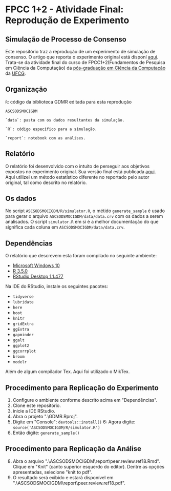 # FPCC 1+2 - Atividade Final: Reprodução de Experimento

## Simulação de Processo de Consenso

Este repositório traz a reprodução de um experimento de simulação de consenso. O artigo que reporta o experimento original está disponí [aqui](). Trata-se da atividade final do curso de FPCC1+2(Fundamentos de Pesquisa em Ciência da Computação) da [pós-graduação em Ciência da Computação](http://www.computacao.ufcg.edu.br/pos-graduacao) da [UFCG](http://www.ufcg.edu.br).

## Organização

`R`: código da biblioteca GDMR editada para esta reprodução

`ASCSODSMOCIGDM`

    `data`: pasta com os dados resultantes da simulação.

    `R`: código específico para a simulação.

    `report`: notebook com as análises.

## Relatório

O relatório foi desenvolvido com o intuito de perseguir aos objetivos expostos no experimento original. Sua versão final está publicada [aqui](). Aqui utilizei um método estatístico diferente no reportado pelo autor original, tal como descrito no relatório.

## Os dados

No script `ASCSODSMOCIGDM/R/simulator.R`, o métido `generate_sample` é usado para gerar o arquivo `ASCSODSMOCIGDM/data/data.crv` com os dados a serem analisados. O script `simulator.R` em si é a melhor documentação do que significa cada coluna em `ASCSODSMOCIGDM/data/data.crv`.

## Dependências

O relatório que descrevem esta foram compilado no seguinte ambiente:

- [Microsoft Windows 10](https://www.microsoft.com/pt-br/software-download/windows10)
- [R 3.5.0](https://www.r-project.org/)
- [RStudio Desktop 1.1.477](https://www.rstudio.com/products/rstudio/download/)

Na IDE do RStudio, instale os seguintes pacotes:

- `tidyverse`
- `lubridate`
- `here`
- `boot`
- `knitr`
- `gridExtra`
- `ggExtra`
- `gapminder`
- `ggalt`
- `ggplot2`
- `ggcorrplot`
- `broom`
- `modelr`

Além de algum compilador Tex. Aqui foi utilizado o MikTex.

## Procedimento para Replicação do Experimento

1. Configure o ambiente conforme descrito acima em "Dependências".
2. Clone este repositório. 
3. inicie a IDE RStudio.
4. Abra o projeto ".\GDMR.Rproj".
5. Digite em "Console": `devtools::install()`
6: Agora digite: `source('ASCSODSMOCIGDM/R/simulator.R')`
7. Então digite: `generate_sample()`

## Procedimento para Replicação da Análise

8. Abra o arquivo ".\ASCSODSMOCIGDM\report\peer.review.ref18.Rmd". Clique em "Knit" (canto superior esquerdo do editor). Dentre as opções apresentadas, selecione "knit to pdf".
9. O resultado será exibido e estará disponível em ".\ASCSODSMOCIGDM\report\peer.review.ref18.pdf".
